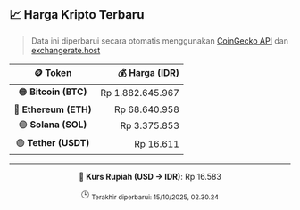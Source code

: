

<!-- HARGA_KRIPTO -->
## 📈 Harga Kripto Terbaru

> Data ini diperbarui secara otomatis menggunakan [CoinGecko API](https://www.coingecko.com/) dan [exchangerate.host](https://exchangerate.host/)

<div align="center">

| 🪙 Token | 💰 Harga (IDR) |
|:------:|---------------:|
| 🟠 **Bitcoin (BTC)**   | Rp 1.882.645.967 |
| 🔵 **Ethereum (ETH)**  | Rp 68.640.958 |
| 🟣 **Solana (SOL)**    | Rp 3.375.853 |
| 🟢 **Tether (USDT)**   | Rp 16.611 |

---

💱 **Kurs Rupiah (USD → IDR)**: Rp 16.583

🕒 <sub>Terakhir diperbarui: 15/10/2025, 02.30.24</sub>

</div>
<!-- /HARGA_KRIPTO -->